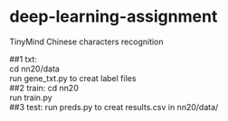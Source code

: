 # deep-learning-assignment
TinyMind Chinese characters recognition 

##1 txt:  
cd nn20/data    
run gene_txt.py to creat label files  
##2 train:
cd nn20  
run train.py  
##3 test: 
run preds.py to creat results.csv in nn20/data/
